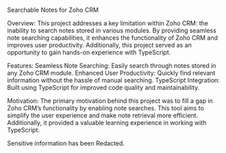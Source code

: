 Searchable Notes for Zoho CRM


Overview:
This project addresses a key limitation within Zoho CRM: the inability to search notes stored in various modules. By providing seamless note searching capabilities, it enhances the functionality of Zoho CRM and improves user productivity. Additionally, this project served as an opportunity to gain hands-on experience with TypeScript.


Features:
Seamless Note Searching: Easily search through notes stored in any Zoho CRM module.
Enhanced User Productivity: Quickly find relevant information without the hassle of manual searching.
TypeScript Integration: Built using TypeScript for improved code quality and maintainability.


Motivation:
The primary motivation behind this project was to fill a gap in Zoho CRM’s functionality by enabling note searches. This tool aims to simplify the user experience and make note retrieval more efficient. Additionally, it provided a valuable learning experience in working with TypeScript.


Sensitive information has been Redacted.
